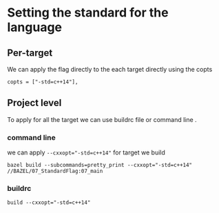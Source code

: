 # Setting the standard for the language

## Per-target

We can apply the flag directly to the each target directly using the copts

```bazel
copts = ["-std=c++14"],
```

## Project level

To apply for all the target we can use buildrc file or command line .

### command line

we can apply `--cxxopt="-std=c++14"` for target we build

```shell
bazel build --subcommands=pretty_print --cxxopt="-std=c++14" //BAZEL/07_StandardFlag:07_main 
```

### buildrc

```shell
build --cxxopt="-std=c++14"
```
